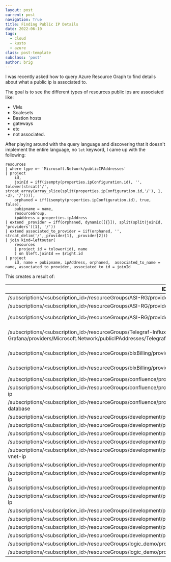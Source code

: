 ```yaml
---
layout: post
current: post
navigation: True
title: Finding Public IP Details
date: 2022-06-10
tags: 
  - cloud
  - kusto
  - azure
class: post-template
subclass: 'post'
author: brig
---
```


I was recently asked how to query Azure Resource Graph to find details about what a public ip is associated to.

The goal is to see the different types of resources public ips are associated like:

- VMs
- Scalesets
- Bastion hosts
- gateways
- etc
- not associated.

After playing around with the query language and discovering that it doesn't implement the entire language, no `let` keyword, I came up with the following:

```kusto
resources 
| where type =~ 'Microsoft.Network/publicIPAddresses'
| project  
    id, 
    joinId = iff(isempty(properties.ipConfiguration.id), '', tolower(strcat('/', strcat_array(array_slice(split(properties.ipConfiguration.id,'/'), 1, -3), '/')))),
    orphaned = iff(isempty(properties.ipConfiguration.id), true, false),
    pubipname = name, 
    resourceGroup,
    ipAddress = properties.ipAddress
| extend _provider = iff(orphaned, dynamic([{}]), split(split(joinId, 'providers')[1], '/'))
| extend associated_to_provider = iif(orphaned, '', strcat_delim('/',_provider[1], _provider[2]))
| join kind=leftouter(
    resources
    | project id = tolower(id), name 
    ) on $left.joinId == $right.id
| project 
    id, name = pubipname, ipAddress, orphaned,  associated_to_name = name, associated_to_provider, associated_to_id = joinId
```

This creates a result of:

|   ID  |   NAME    |   IPADDRESS   |   ORPHANED    |   ASSOCIATED_TO_NAME  |   ASSOCIATED_TO_PROVIDER  |   ASSOCIATED_TO_ID    |
|---|---|---|---|---|---|---|
|   /subscriptions/<subscription_id>/resourceGroups/ASI-RG/providers/Microsoft.Network/publicIPAddresses/SyslogAgent-ip  |   SyslogAgent-ip  |   null    |   0   |   syslogagent126  |   microsoft.network/networkinterfaces |   /subscriptions/<subscription_id>/resourcegroups/asi-rg/providers/microsoft.network/networkinterfaces/syslogagent126  |
|   /subscriptions/<subscription_id>/resourceGroups/ASI-RG/providers/Microsoft.Network/publicIPAddresses/SyslogAgent2-ip |   SyslogAgent2-ip |   null    |   0   |   SyslogAgent2-nic    |   microsoft.network/networkinterfaces |   /subscriptions/<subscription_id>/resourcegroups/asi-rg/providers/microsoft.network/networkinterfaces/syslogagent2-nic    |
|   /subscriptions/<subscription_id>/resourceGroups/ASI-RG/providers/Microsoft.Network/publicIPAddresses/sentinelagent1-ip   |   sentinelagent1-ip   |   null    |   0   |   sentinelagent1-nic  |   microsoft.network/networkinterfaces |   /subscriptions/<subscription_id>/resourcegroups/asi-rg/providers/microsoft.network/networkinterfaces/sentinelagent1-nic  |
|   /subscriptions/<subscription_id>/resourceGroups/Telegraf-InfluxDB-Grafana/providers/Microsoft.Network/publicIPAddresses/Telegraf-InfluxDB-Grafana-ip |   Telegraf-InfluxDB-Grafana-ip    |   104.210.56.85   |   0   |   telegraf-influxdb-gr68  |   microsoft.network/networkinterfaces |   /subscriptions/<subscription_id>/resourcegroups/telegraf-influxdb-grafana/providers/microsoft.network/networkinterfaces/telegraf-influxdb-gr68   |
|   /subscriptions/<subscription_id>/resourceGroups/blxBilling/providers/Microsoft.Network/publicIPAddresses/PowerBIReports-ip   |   PowerBIReports-ip   |   null    |   0   |   powerbireports726   |   microsoft.network/networkinterfaces |   /subscriptions/<subscription_id>/resourcegroups/blxbilling/providers/microsoft.network/networkinterfaces/powerbireports726   |
|   /subscriptions/<subscription_id>/resourceGroups/blxBilling/providers/Microsoft.Network/publicIPAddresses/bastionHosts    |   bastionHosts    |   192.168.17.43   |   0   |   blxBillingvnet425-bastion   |   microsoft.network/bastionhosts  |   /subscriptions/<subscription_id>/resourcegroups/blxbilling/providers/microsoft.network/bastionhosts/blxbillingvnet425-bastion    |
|   /subscriptions/<subscription_id>/resourceGroups/confluence/providers/Microsoft.Network/publicIPAddresses/confluence  |   confluence  |   192.168.17.45   |   0   |   confluence768   |   microsoft.network/networkinterfaces |   /subscriptions/<subscription_id>/resourcegroups/confluence/providers/microsoft.network/networkinterfaces/confluence768   |
|   /subscriptions/<subscription_id>/resourceGroups/confluence/providers/Microsoft.Network/publicIPAddresses/confluence-app-ip   |   confluence-app-ip   |   192.168.17.4   |   0   |   confluence-app991   |   microsoft.network/networkinterfaces |   /subscriptions/<subscription_id>/resourcegroups/confluence/providers/microsoft.network/networkinterfaces/confluence-app991   |
|   /subscriptions/<subscription_id>/resourceGroups/confluence/providers/Microsoft.Network/publicIPAddresses/confluence-database |   confluence-database |   null    |   0   |   confluence-database729  |   microsoft.network/networkinterfaces |   /subscriptions/<subscription_id>/resourcegroups/confluence/providers/microsoft.network/networkinterfaces/confluence-database729  |
|   /subscriptions/<subscription_id>/resourceGroups/development/providers/Microsoft.Network/publicIPAddresses/Ubuntu2-ip |   Ubuntu2-ip  |   null    |   0   |   ubuntu2105  |   microsoft.network/networkinterfaces |   /subscriptions/<subscription_id>/resourcegroups/development/providers/microsoft.network/networkinterfaces/ubuntu2105 |
|   /subscriptions/<subscription_id>/resourceGroups/development/providers/Microsoft.Network/publicIPAddresses/aerotest-ip    |   aerotest-ip |   null    |   0   |   aerotest635 |   microsoft.network/networkinterfaces |   /subscriptions/<subscription_id>/resourcegroups/development/providers/microsoft.network/networkinterfaces/aerotest635    |
|   /subscriptions/<subscription_id>/resourceGroups/development/providers/Microsoft.Network/publicIPAddresses/blxlogtest-ip  |   blxlogtest-ip   |   null    |   0   |   blxlogtest803   |   microsoft.network/networkinterfaces |   /subscriptions/<subscription_id>/resourcegroups/development/providers/microsoft.network/networkinterfaces/blxlogtest803  |
|   /subscriptions/<subscription_id>/resourceGroups/development/providers/Microsoft.Network/publicIPAddresses/buildmachine-ip    |   buildmachine-ip |   null    |   0   |   buildmachine966 |   microsoft.network/networkinterfaces |   /subscriptions/<subscription_id>/resourcegroups/development/providers/microsoft.network/networkinterfaces/buildmachine966    |
|   /subscriptions/<subscription_id>/resourceGroups/development/providers/Microsoft.Network/publicIPAddresses/development-vnet-ip    |   development-vnet-ip |   192.168.17.5   |   0   |   development-vnet-bastion    |   microsoft.network/bastionhosts  |   /subscriptions/<subscription_id>/resourcegroups/development/providers/microsoft.network/bastionhosts/development-vnet-bastion    |
|   /subscriptions/<subscription_id>/resourceGroups/development/providers/Microsoft.Network/publicIPAddresses/devpubip   |   devpubip    |   192.168.17.100    |   0   |   devgateway  |   microsoft.network/virtualnetworkgateways    |   /subscriptions/<subscription_id>/resourcegroups/development/providers/microsoft.network/virtualnetworkgateways/devgateway    |
|   /subscriptions/<subscription_id>/resourceGroups/development/providers/Microsoft.Network/publicIPAddresses/homeassistant-ip   |   homeassistant-ip    |   null    |   0   |   homeassistant92 |   microsoft.network/networkinterfaces |   /subscriptions/<subscription_id>/resourcegroups/development/providers/microsoft.network/networkinterfaces/homeassistant92    |
|   /subscriptions/<subscription_id>/resourceGroups/development/providers/Microsoft.Network/publicIPAddresses/mongodb-ip |   mongodb-ip  |   192.168.17.200   |   1   |       |       |       |
|   /subscriptions/<subscription_id>/resourceGroups/development/providers/Microsoft.Network/publicIPAddresses/mytestpolicyvm-ip  |   mytestpolicyvm-ip   |   null    |   0   |   mytestpolicyvm172   |   microsoft.network/networkinterfaces |   /subscriptions/<subscription_id>/resourcegroups/development/providers/microsoft.network/networkinterfaces/mytestpolicyvm172  |
|   /subscriptions/<subscription_id>/resourceGroups/development/providers/Microsoft.Network/publicIPAddresses/myubuntu-ip    |   myubuntu-ip |   null    |   0   |   myubuntu718 |   microsoft.network/networkinterfaces |   /subscriptions/<subscription_id>/resourcegroups/development/providers/microsoft.network/networkinterfaces/myubuntu718    |
|   /subscriptions/<subscription_id>/resourceGroups/development/providers/Microsoft.Network/publicIPAddresses/ubuntu-pip |   ubuntu-pip  |   192.168.17.201   |   0   |   ubuntu194   |   microsoft.network/networkinterfaces |   /subscriptions/<subscription_id>/resourcegroups/development/providers/microsoft.network/networkinterfaces/ubuntu194  |
|   /subscriptions/<subscription_id>/resourceGroups/development/providers/Microsoft.Network/publicIPAddresses/ubuntu1704-ip  |   ubuntu1704-ip   |   null    |   0   |   ubuntu1704435   |   microsoft.network/networkinterfaces |   /subscriptions/<subscription_id>/resourcegroups/development/providers/microsoft.network/networkinterfaces/ubuntu1704435  |
|   /subscriptions/<subscription_id>/resourceGroups/development/providers/Microsoft.Network/publicIPAddresses/ubuntu17102-ip |   ubuntu17102-ip  |   null    |   0   |   ubuntu17102672  |   microsoft.network/networkinterfaces |   /subscriptions/<subscription_id>/resourcegroups/development/providers/microsoft.network/networkinterfaces/ubuntu17102672 |
|   /subscriptions/<subscription_id>/resourceGroups/logic_demo/providers/Microsoft.Network/publicIPAddresses/kafka-vm-ip |   kafka-vm-ip |   192.168.17.204  |   1   |       |       |       |
|   /subscriptions/<subscription_id>/resourceGroups/logic_demo/providers/Microsoft.Network/publicIPAddresses/testkafka-ip    |   testkafka-ip    |   null    |   0   |   testkafka258    |   microsoft.network/networkinterfaces |   /subscriptions/<subscription_id>/resourcegroups/logic_demo/providers/microsoft.network/networkinterfaces/testkafka258    |
